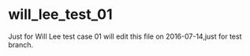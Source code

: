 # will_lee_test_01
Just for Will Lee test case 01
will edit this file on 2016-07-14,just for test branch.

